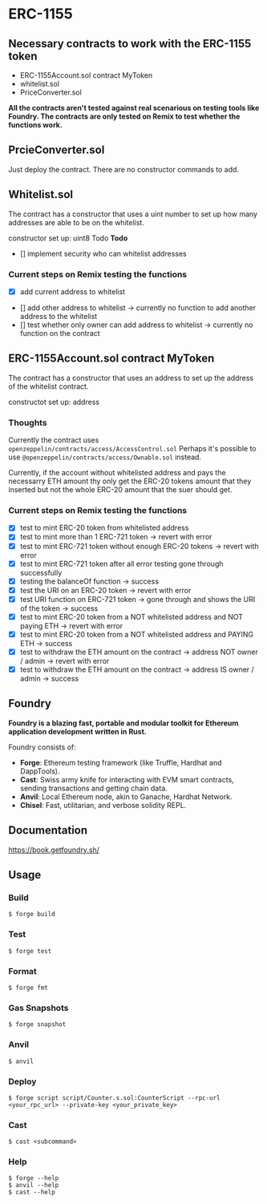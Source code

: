 # ERC-1155

## Necessary contracts to work with the ERC-1155 token

- ERC-1155Account.sol contract MyToken
- whitelist.sol
- PriceConverter.sol

**All the contracts aren't tested against real scenarious on testing tools like Foundry. The contracts are only tested on Remix to test whether the functions work.**

## PrcieConverter.sol

Just deploy the contract. There are no constructor commands to add.

## Whitelist.sol

The contract has a constructor that uses a uint number to set up how many addresses are able to be on the whitelist.

constructor set up: uint8
Todo
**Todo**

- [] implement security who can whitelist addresses

### Current steps on Remix testing the functions

- [x] add current address to whitelist
- [] add other address to whitelist -> currently no function to add another address to the whitelist
- [] test whether only owner can add address to whitelist -> currently no function on the contract

## ERC-1155Account.sol contract MyToken

The contract has a constructor that uses an address to set up the address of the whitelist contract.

constructot set up: address

### Thoughts

Currently the contract uses `openzeppelin/contracts/access/AccessControl.sol`
Perhaps it's possible to use `@openzeppelin/contracts/access/Ownable.sol` instead.

Currently, if the account without whitelisted address and pays the necessarry ETH amount thy only get the ERC-20 tokens amount that they inserted but not the whole ERC-20 amount that the suer should get.

### Current steps on Remix testing the functions

- [x] test to mint ERC-20 token from whitelisted address
- [x] test to mint more than 1 ERC-721 token -> revert with error
- [x] test to mint ERC-721 token without enough ERC-20 tokens -> revert with error
- [x] test to mint ERC-721 token after all error testing gone through successfully
- [x] testing the balanceOf function -> success
- [x] test the URI on an ERC-20 token -> revert with error
- [x] test URI function on ERC-721 token -> gone through and shows the URI of the token -> success
- [x] test to mint ERC-20 token from a NOT whitelisted address and NOT paying ETH -> revert with error
- [x] test to mint ERC-20 token from a NOT whitelisted address and PAYING ETH -> success
- [x] test to withdraw the ETH amount on the contract -> address NOT owner / admin -> revert with error
- [x] test to withdraw the ETH amount on the contract -> address IS owner / admin -> success

## Foundry

**Foundry is a blazing fast, portable and modular toolkit for Ethereum application development written in Rust.**

Foundry consists of:

- **Forge**: Ethereum testing framework (like Truffle, Hardhat and DappTools).
- **Cast**: Swiss army knife for interacting with EVM smart contracts, sending transactions and getting chain data.
- **Anvil**: Local Ethereum node, akin to Ganache, Hardhat Network.
- **Chisel**: Fast, utilitarian, and verbose solidity REPL.

## Documentation

https://book.getfoundry.sh/

## Usage

### Build

```shell
$ forge build
```

### Test

```shell
$ forge test
```

### Format

```shell
$ forge fmt
```

### Gas Snapshots

```shell
$ forge snapshot
```

### Anvil

```shell
$ anvil
```

### Deploy

```shell
$ forge script script/Counter.s.sol:CounterScript --rpc-url <your_rpc_url> --private-key <your_private_key>
```

### Cast

```shell
$ cast <subcommand>
```

### Help

```shell
$ forge --help
$ anvil --help
$ cast --help
```
